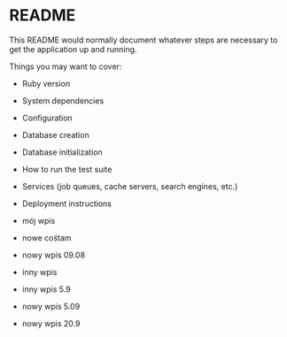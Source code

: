 # README

This README would normally document whatever steps are necessary to get the
application up and running.

Things you may want to cover:

* Ruby version

* System dependencies

* Configuration

* Database creation

* Database initialization

* How to run the test suite

* Services (job queues, cache servers, search engines, etc.)

* Deployment instructions

* mój wpis

* nowe cośtam

* nowy wpis 09.08

* inny wpis

* inny wpis 5.9

* nowy wpis 5.09

* nowy wpis 20.9
